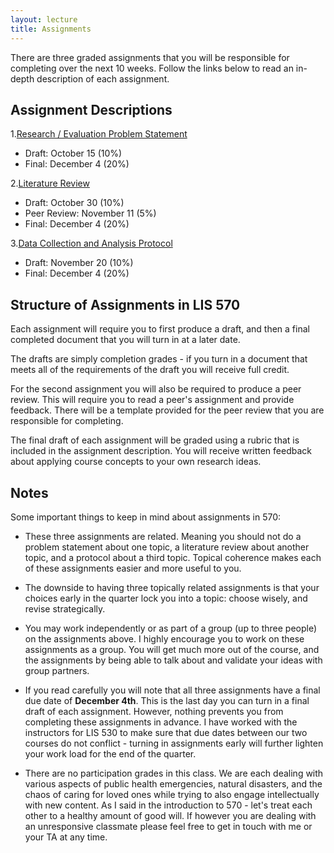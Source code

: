 ```yaml
---
layout: lecture
title: Assignments
---
```


There are three graded assignments that you will be responsible for completing over the next 10 weeks. Follow the links below to read an in-depth description of each assignment.

## Assignment Descriptions

1.[Research / Evaluation Problem Statement](https://nniiicc.github.io/LIS-570-Au2020/Asg-1/)

- Draft: October 15 (10%)
- Final: December 4 (20%)

2.[Literature Review](https://nniiicc.github.io/LIS-570-Au2020/Asg-2)

- Draft: October 30 (10%)
- Peer Review: November 11  (5%)
- Final: December 4 (20%)

3.[Data Collection and Analysis Protocol](https://nniiicc.github.io/LIS-570-Au2020/Asg-3/)

- Draft: November 20 (10%)
- Final: December 4 (20%)

## Structure of Assignments in LIS 570

Each assignment will require you to first produce a draft, and then a final completed document that you will turn in at a later date.

The drafts are simply completion grades - if you turn in a document that meets all of the requirements of the draft you will receive full credit.

For the second assignment you will also be required to produce a peer review. This will require you to read a peer's assignment and provide feedback. There will be a template provided for the peer review that you are responsible for completing.

The final draft of each assignment will be graded using a rubric that is included in the assignment description. You will receive written feedback about applying course concepts to your own research ideas.


## Notes

Some important things to keep in mind about assignments in 570:

- These three assignments are related. Meaning you should not do a problem statement about one topic, a literature review about another topic, and a protocol about a third topic. Topical coherence makes each of these assignments easier and more useful to you.

- The downside to having three topically related assignments is that your choices early in the quarter lock you into a topic: choose wisely, and revise strategically.  

- You may work independently or as part of a group (up to three people) on the assignments above. I highly encourage you to work on these assignments as a group. You will get much more out of the course, and the assignments by being able to talk about and validate your ideas with group partners.  

- If you read carefully you will note that all three assignments have a final due date of **December 4th**. This is the last day you can turn in a final draft of each assignment. However, nothing prevents you from completing these assignments in advance. I have worked with the instructors for LIS 530 to make sure that due dates between our two courses do not conflict - turning in assignments early will further lighten your work load for the end of the quarter.

- There are no participation grades in this class. We are each dealing with various aspects of public health emergencies, natural disasters, and the chaos of caring for loved ones while trying to also engage intellectually with new content. As I said in the introduction to 570 - let's treat each other to a healthy amount of good will. If however you are dealing with an unresponsive classmate please feel free to get in touch with me or your TA at any time.
